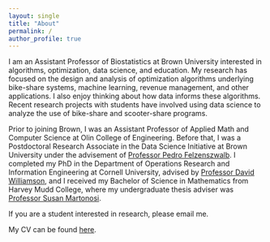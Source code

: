 ```yaml
---
layout: single
title: "About"
permalink: /
author_profile: true
---
```


I am an Assistant Professor of Biostatistics at Brown University interested in algorithms, optimization, data science, and education. My research has focused on the design and analysis of optimization algorithms underlying bike-share systems, machine learning, revenue management, and other applications. I also enjoy thinking about how data informs these algorithms. Recent research projects with students have involved using data science to analyze the use of bike-share and scooter-share programs.  

Prior to joining Brown, I was an Assistant Professor of Applied Math and Computer Science at Olin College of Engineering. Before that, I was a Postdoctoral Research Associate in the Data Science Initiative at Brown University under the advisement of [Professor Pedro Felzenszwalb](http://cs.brown.edu/people/pfelzens/). I completed my PhD in the Department of Operations Research and Information Engineering at Cornell University, advised by [Professor David Williamson](http://davidpwilliamson.net/work/), and I received my Bachelor of Science in Mathematics from Harvey Mudd College, where my undergraduate thesis adviser was [Professor Susan Martonosi](https://www.hmc.edu/mathematics/people/faculty/susan-martonosi/).

If you are a student interested in research, please email me. 

My CV can be found [here](/files/apaul_cv.pdf).
